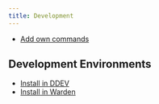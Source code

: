 ```yaml
---
title: Development
---
```


- [Add own commands](./add-custom-commands.md)

## Development Environments

- [Install in DDEV](./install-in-ddev.md)
- [Install in Warden](./install-in-warden.md)
